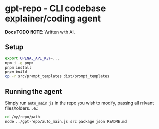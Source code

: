 # gpt-repo - CLI codebase explainer/coding agent

**Docs TODO**
**NOTE**: Written with AI.

## Setup

```bash
export OPENAI_API_KEY=...
npm i -g pnpm
pnpm install
pnpm build
cp -r src/prompt_templates dist/prompt_templates
```

## Running the agent

Simply run `auto_main.js` in the repo you wish to modify, passing all relvant files/folders. i.e.:

```bash
cd /my/repo/path
node ../gpt-repo/auto_main.js src package.json README.md
```